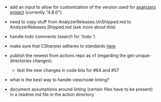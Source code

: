 - add an input to allow for customization of the version used for [analyzers project](dotnet/coding-standards/analyzers/CodingStandards.Analyzers/CodingStandards.Analyzers.csproj) (currently "4.8.0").
- need to copy stuff from AnalyzerReleases.UnShipped.md to AnalyzerReleases.Shipped.md (ask more about this)
- handle todo comments (search for 'todo:')

- make sure that CSharpier adheres to standards [here](https://github.com/Now-Micro/CodeBits/blob/main/.github/copilot-instructions.md)
- publish the newest from actions repo as v1 (regarding the get-unique-directories changes).  
    - test the new changes in code bits for #64 and #57
- what is the best way to handle view/node linting?
- document assumptions around linting (certain files have to be present) in a readme.md file in the action directory